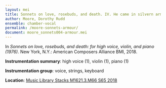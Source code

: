 ```yaml
---
layout: mei
title: Sonnets on love, rosebuds, and death. IV. He came in silvern armour
author: Moore, Dorothy Rudd
ensemble: chamber-vocal
permalink: /moore-sonnets-armour/
document: moore_sonnets004-armour.mei
---
```


In *Sonnets on love, rosebuds, and death: for high voice, violin, and piano (1976).* New York, N.Y.: American Composers Alliance BMI, 2018.

**Instrumentation summary**: high voice (1), violin (1), piano (1)

**Instrumentation group**: voice, strings, keyboard

**Location**: <a href="https://tufts.primo.exlibrisgroup.com/permalink/01TUN_INST/1kc9gia/alma991018220948503851" target="_blank">Music Library Stacks M1621.3.M66 S65 2018</a>

